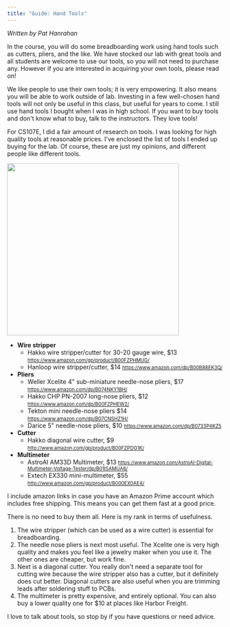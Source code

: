 ```yaml
---
title: "Guide: Hand Tools"
---
```


<style>
a[href*="//"]:link { font-size: 80%; }
</style>

_Written by Pat Hanrahan_

In the course, you will do some breadboarding work using hand tools such as cutters, pliers, and the like. We have stocked our lab with great tools and all students are welcome to use our tools, so you will not need to purchase any.  However if you are interested in acquiring your own tools, please read on!

We like people to use their own tools; it is very empowering. It also means you will be able to work outside of lab. Investing in a few well-chosen hand tools will not only be useful in this
class, but useful for years to come. I still use hand tools I bought
when I was in high school.  If you want to buy tools and don't know what to buy, talk to the instructors. They love tools!  

For CS107E, I did a fair amount of research on
tools. I was looking for high quality tools at reasonable prices.
I've enclosed the list of tools I ended up buying for the lab. Of
course, these are just my opinions, and different people like
different tools. 

<img src="../images/handtools.jpg" width="400">

- __Wire stripper__
    - Hakko wire stripper/cutter for 30-20 gauge wire, $13 <https://www.amazon.com/gp/product/B00FZPHMUG/>
    - Hanloop wire stripper/cutter, $14 <https://www.amazon.com/dp/B00B88EK3Q/>
- __Pliers__
    - Weller Xcelite 4" sub-miniature needle-nose pliers, $17 <https://www.amazon.com/dp/B074NKY1BH/>
    - Hakko CHP PN-2007 long-nose pliers, $12 <https://www.amazon.com/dp/B00FZPHEW2/>
    - Tekton mini needle-nose pliers $14 <https://www.amazon.com/dp/B07CNSHZ1H/>
    - Darice 5" needle-nose pliers, $10 <https://www.amazon.com/dp/B0733P4KZ5>
- __Cutter__ 
    - Hakko diagonal wire cutter, $9 <http://www.amazon.com/gp/product/B00FZPDG1K/>
- __Multimeter__
    - AstroAI AM33D Multimeter, $13 <https://www.amazon.com/AstroAI-Digital-Multimeter-Voltage-Tester/dp/B01ISAMUA6/>
    - Extech EX330 mini-multimeter, $55 <http://www.amazon.com/gp/product/B000EX0AE4/>

I include amazon links in case you have an Amazon Prime account which includes free shipping. This means you can get them fast at a good price. 

There is no need to buy them all. Here is my rank in terms of usefulness.
1.  The wire stripper (which can be used as a wire cutter)
is essential for breadboarding.
2. The needle nose pliers is next most useful. The Xcelite one is very high quality and makes you feel like a jewelry maker when you use it. The other ones are cheaper,
but work fine. 
3. Next is a diagonal cutter. You really don't
need a separate tool for cutting wire because the wire stripper also has
a cutter, but it definitely does cut better. Diagonal cutters are
also useful when you are trimming leads after soldering stuff to
PCBs. 
4. The multimeter is pretty expensive, and entirely optional.
You can also buy a lower quality one for $10 at places like Harbor
Freight.

I love to talk about tools, so stop by if you
have questions or need advice.

